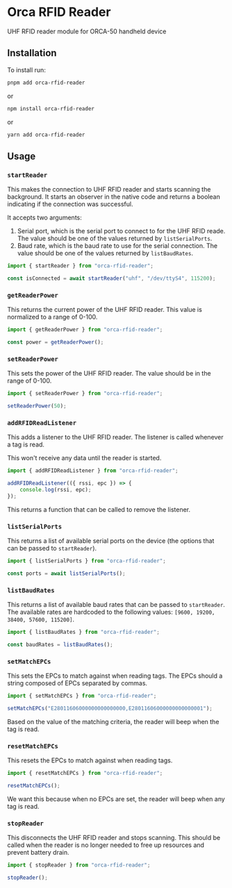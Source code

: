 # Orca RFID Reader

UHF RFID reader module for ORCA-50 handheld device

## Installation

To install run:

```bash
pnpm add orca-rfid-reader
```

or

```bash
npm install orca-rfid-reader
```

or

```bash
yarn add orca-rfid-reader
```

## Usage

### `startReader`

This makes the connection to UHF RFID reader and starts scanning the background. It starts an
observer in the native code and returns a boolean indicating if the connection was successful.

It accepts two arguments:

1. Serial port, which is the serial port to connect to for the UHF RFID reade. The value should be
   one of the values returned by `listSerialPorts`.
2. Baud rate, which is the baud rate to use for the serial connection. The value should be one of
   the values returned by `listBaudRates`.

```typescript
import { startReader } from "orca-rfid-reader";

const isConnected = await startReader("uhf", "/dev/ttyS4", 115200);
```

### `getReaderPower`

This returns the current power of the UHF RFID reader. This value is normalized to a range of 0-100.

```typescript
import { getReaderPower } from "orca-rfid-reader";

const power = getReaderPower();
```

### `setReaderPower`

This sets the power of the UHF RFID reader. The value should be in the range of 0-100.

```typescript
import { setReaderPower } from "orca-rfid-reader";

setReaderPower(50);
```

### `addRFIDReadListener`

This adds a listener to the UHF RFID reader. The listener is called whenever a tag is read.

This won't receive any data until the reader is started.

```typescript
import { addRFIDReadListener } from "orca-rfid-reader";

addRFIDReadListener(({ rssi, epc }) => {
	console.log(rssi, epc);
});
```

This returns a function that can be called to remove the listener.

### `listSerialPorts`

This returns a list of available serial ports on the device (the options that can be passed to
`startReader`).

```typescript
import { listSerialPorts } from "orca-rfid-reader";

const ports = await listSerialPorts();
```

### `listBaudRates`

This returns a list of available baud rates that can be passed to `startReader`. The available
rates are hardcoded to the following values: `[9600, 19200, 38400, 57600, 115200]`.

```typescript
import { listBaudRates } from "orca-rfid-reader";

const baudRates = listBaudRates();
```

### `setMatchEPCs`

This sets the EPCs to match against when reading tags. The EPCs should a
string composed of EPCs separated by commas.

```typescript
import { setMatchEPCs } from "orca-rfid-reader";

setMatchEPCs("E28011606000000000000000,E28011606000000000000001");
```

Based on the value of the matching criteria, the reader will beep when the tag is read.

### `resetMatchEPCs`

This resets the EPCs to match against when reading tags.

```typescript
import { resetMatchEPCs } from "orca-rfid-reader";

resetMatchEPCs();
```

We want this because when no EPCs are set, the reader will beep when any tag is read.

### `stopReader`

This disconnects the UHF RFID reader and stops scanning. This should be called when the reader is
no longer needed to free up resources and prevent battery drain.

```typescript
import { stopReader } from "orca-rfid-reader";

stopReader();
```
